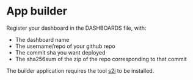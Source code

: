 # App builder

Register your dashboard in the DASHBOARDS file, with:

- The dashboard name
- The username/repo of your github repo
- The commit sha you want deployed
- The sha256sum of the zip of the repo corresponding to that commit

The builder application requires the tool [s2i](https://github.com/openshift/source-to-image) to be installed.
